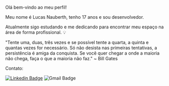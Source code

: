 Olá bem-vindo ao meu perfil! 

Meu nome é Lucas Nauberth, tenho 17 anos e sou desenvolvedor.

Atualmente sigo estudando e me dedicando para encontrar meu espaço na área de forma profissional. 💡

"Tente uma, duas, três vezes e se possível tente a quarta, a quinta e quantas vezes for necessário. Só não desista nas primeiras tentativas, a persistência é amiga da conquista. Se você quer chegar a onde a maioria não chega, faça o que a maioria não faz." ~ Bill Gates

Contato:

[![Linkedin Badge](https://img.shields.io/badge/-Lucas%20Nauberth-%231572B6?style=flat-square&logo=Linkedin&logoColor=white&link=https://www.linkedin.com/in/lucas-nauberth-souza-protasio-071a541b8/)](https://www.linkedin.com/in/lucas-nauberth-souza-protasio-071a541b8/)
![Gmail Badge](https://img.shields.io/badge/-lucasnauberth@gmail.com-CC2927?style=flat-square&logo=Gmail&logoColor=white)

